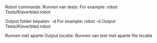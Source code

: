 Robot commands:
Runnen van tests:
For example: robot Tests/Klaverblad.robot

Output folder bepalen:
-d <folder name> 
For example: robot -d Output Tests/Klaverblad.robot


Runnen met aparte Output locatie:
Runnen van test met aparte file locatie
